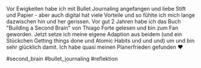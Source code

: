 Vor Ewigkeiten habe ich mit Bullet Journaling angefangen und liebe Stift und Papier - aber auch digital hat viele Vorteile und so fühlte ich mich lange dazwischen hin und her gerissen. Vor gut 2 Jahren habe ich das Buch "Building a Second Brain" von Thiago Forte gelesen und bin zum Fan geworden. Jetzt setze ich meine eigene Adaption aus beidem (und ein Stückchen Getting things done und Atomic Habits und und und) um und bin sehr glücklich damit. Ich habe quasi meinen Planerfrieden gefunden ❤️

#second_brain #bullet_journaling #reflektion